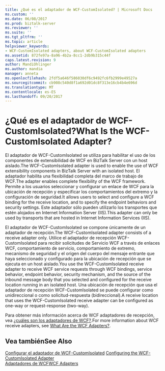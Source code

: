 ```yaml
---
title: ¿Qué es el adaptador de WCF-CustomIsolated? | Microsoft Docs
ms.custom: ''
ms.date: 06/08/2017
ms.prod: biztalk-server
ms.reviewer: ''
ms.suite: ''
ms.tgt_pltfrm: ''
ms.topic: article
helpviewer_keywords:
- WCF-CustomIsolated adapters, about WCF-CustomIsolated adapters
ms.assetid: 872fe97a-8a96-4b2a-8cc1-2db9b315c44f
caps.latest.revision: 9
author: MandiOhlinger
ms.author: mandia
manager: anneta
ms.openlocfilehash: 2fdf5a646f586030df6c9492fc6fb2999e49527a
ms.sourcegitcommit: cb908c540d8f1a692d01dc8f313e16cb4b4e696d
ms.translationtype: MT
ms.contentlocale: es-ES
ms.lasthandoff: 09/20/2017
---
```

# <a name="what-is-the-wcf-customisolated-adapter"></a><span data-ttu-id="49fb6-103">¿Qué es el adaptador de WCF-CustomIsolated?</span><span class="sxs-lookup"><span data-stu-id="49fb6-103">What Is the WCF-CustomIsolated Adapter?</span></span>
<span data-ttu-id="49fb6-104">El adaptador de WCF-CustomIsolated se utiliza para habilitar el uso de los componentes de extensibilidad de WCF en BizTalk Server con un host aislado.</span><span class="sxs-lookup"><span data-stu-id="49fb6-104">The WCF-CustomIsolated adapter is used to enable the use of WCF extensibility components in BizTalk Server with an isolated host.</span></span> <span data-ttu-id="49fb6-105">El adaptador habilita una flexibilidad completa del marco de trabajo de WCF.</span><span class="sxs-lookup"><span data-stu-id="49fb6-105">The adapter enables complete flexibility of the WCF framework.</span></span> <span data-ttu-id="49fb6-106">Permite a los usuarios seleccionar y configurar un enlace de WCF para la ubicación de recepción y especificar los comportamientos del extremo y la configuración de seguridad.</span><span class="sxs-lookup"><span data-stu-id="49fb6-106">It allows users to select and configure a WCF binding for the receive location, and to specify the endpoint behaviors and security settings.</span></span> <span data-ttu-id="49fb6-107">Este adaptador sólo pueden utilizarlo los transportes que estén alojados en Internet Information Server (IIS).</span><span class="sxs-lookup"><span data-stu-id="49fb6-107">This adapter can only be used by transports that are hosted in Internet Information Services (IIS).</span></span>  
  
 <span data-ttu-id="49fb6-108">El adaptador de WCF-CustomIsolated se compone únicamente de un adaptador de recepción.</span><span class="sxs-lookup"><span data-stu-id="49fb6-108">The WCF-CustomIsolated adapter consists of a receive adapter only.</span></span> <span data-ttu-id="49fb6-109">Utilice el adaptador de recepción WCF-CustomIsolated para recibir solicitudes de Servicio WCF a través de enlaces WCF, comportamiento de servicio, comportamiento de extremo, mecanismo de seguridad y el origen del cuerpo del mensaje entrante que haya seleccionado y configurado para la ubicación de recepción que se ejecuta en un host aislado.</span><span class="sxs-lookup"><span data-stu-id="49fb6-109">You use the WCF-CustomIsolated receive adapter to receive WCF service requests through WCF bindings, service behavior, endpoint behavior, security mechanism, and the source of the inbound message body that you selected and configured for the receive location running in an isolated host.</span></span> <span data-ttu-id="49fb6-110">Una ubicación de recepción que usa el adaptador de recepción WCF-CustomIsolated se puede configurar como unidireccional o como solicitud-respuesta (bidireccional).</span><span class="sxs-lookup"><span data-stu-id="49fb6-110">A receive location that uses the WCF-CustomIsolated receive adapter can be configured as one-way or request-response (two-way).</span></span>  
  
 <span data-ttu-id="49fb6-111">Para obtener más información acerca de WCF adaptadores de recepción, vea [¿cuáles son los adaptadores de WCF?](../core/what-are-the-wcf-adapters.md).</span><span class="sxs-lookup"><span data-stu-id="49fb6-111">For more information about WCF receive adapters, see [What Are the WCF Adapters?](../core/what-are-the-wcf-adapters.md).</span></span>  
  
## <a name="see-also"></a><span data-ttu-id="49fb6-112">Vea también</span><span class="sxs-lookup"><span data-stu-id="49fb6-112">See Also</span></span>  
 <span data-ttu-id="49fb6-113">[Configurar el adaptador de WCF-CustomIsolated](../core/configuring-the-wcf-customisolated-adapter.md) </span><span class="sxs-lookup"><span data-stu-id="49fb6-113">[Configuring the WCF-CustomIsolated Adapter](../core/configuring-the-wcf-customisolated-adapter.md) </span></span>  
 [<span data-ttu-id="49fb6-114">Adaptadores de WCF</span><span class="sxs-lookup"><span data-stu-id="49fb6-114">WCF Adapters</span></span>](../core/wcf-adapters.md)